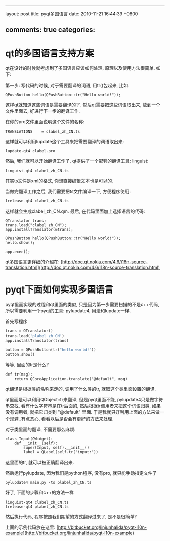
---
layout: post
title: pyqt多国语言
date: 2010-11-21 16:44:39 +0800

comments: true
categories: 
---

qt的多国语言支持方案
====================

qt在设计的时候就考虑到了多国语言应该如何处理, 原理以及使用方法很简单.
如下:

第一步: 写代码的时候, 对于需要翻译的词语, 用tr()包起来, 比如:

    QPushButton hello(QPushButton::tr("Hello world!"));

这样qt就知道这些词语是需要翻译的了. 然后qt需要把这些词语取出来,
放到一个文件里面去, 好进行下一步的翻译工作.

在你的pro文件里面说明这个文件的名称:

    TRANSLATIONS    = clabel_zh_CN.ts

这样就可以利用lupdate这个工具来把需要翻译的词语取出来:

    lupdate-qt4 clabel.pro

然后, 我们就可以开始翻译工作了. qt提供了一个配套的翻译工具: linguist:

    linguist-qt4 clabel_zh_CN.ts

其实ts文件是xml的格式, 你想直接编辑文本也是可以的.

当做完翻译工作之后, 我们需要把ts文件编译一下, 方便程序使用:

    lrelease-qt4 clabel_zh_CN.ts

这样就会生成clabel\_zh\_CN.qm. 最后, 在代码里面加上选择语言的代码:

    QTranslator trans;
    trans.load("clabel_zh_CN");
    app.installTranslator(&trans);

    QPushButton hello(QPushButton::tr("Hello world!"));
    hello.show();

    app.exec();

qt多国语言更详细的介绍在:
[http://doc.qt.nokia.com/4.6/i18n-source-translation.html](http://doc.qt.nokia.com/4.6/i18n-source-translation.html)

pyqt下面如何实现多国语言
========================

pyqt里面实现的过程和qt里面的类似, 只是因为第一步需要扫描的不是c++代码,
所以需要利用一个pyqt的工具: pylupdate4, 用法和lupdate一样.

首先写程序

```python
trans = QTranslator()
trans.load('plabel_zh_CN')
app.installTranslator(trans)

button = QPushButton(tr("hello world!"))
button.show()
```

等等, 里面的tr是什么?

    def tr(msg):
        return QCoreApplication.translate("@default", msg)

qt翻译是根据类的名称来走的, 调用了什么类的tr, 就取这个类里面设置的翻译.

qt里面是可以利用QObject::tr来翻译, 但是pyqt里面不能,
pylupdate4只是做字符串查找, 看有什么字符串是在tr后面的,
然后根据tr调用者来把这个词语归类, 如果没有调用者, 就把它归类到
"@default" 里面. 于是我就只好利用上面的方法来做一个规避..有点恶心,
看看以后是否会有更好的方法来处理.

对于类里面的翻译, 不需要那么麻烦:

    class Input(QWidget):
        def __init__(self):
            super(Input, self).__init__()
            label = QLabel(self.tr("input:"))

这里面的tr, 就可以被正确翻译出来.

然后运行pylupdate, 因为我们是python程序, 没有pro, 就只能手动指定文件了

    pylupdate4 main.py -ts plabel_zh_CN.ts

好了, 下面的步骤和c++的方法一样

    linguist-qt4 clabel_zh_CN.ts
    lrelease-qt4 plabel_zh_CN.ts

然后执行代码, 程序按照我们期望的方式翻译过来了, 是不是很简单?

上面的示例代码放在这里:
[http://bitbucket.org/linjunhalida/pyqt-i10n-example](http://bitbucket.org/linjunhalida/pyqt-i10n-example)